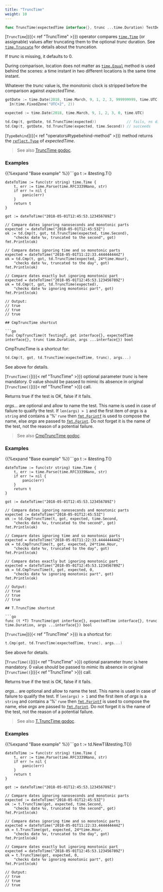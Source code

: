```yaml
---
title: "TruncTime"
weight: 10
---
```


```go
func TruncTime(expectedTime interface{}, trunc ...time.Duration) TestDeep
```

[`TruncTime`]({{< ref "TruncTime" >}}) operator compares [`time.Time`](https://golang.org/pkg/time/#Time) (or assignable) values after
truncating them to the optional *trunc* duration. See [`time.Truncate`](https://golang.org/pkg/time/#Truncate)
for details about the truncation.

If *trunc* is missing, it defaults to 0.

During comparison, location does not matter as [`time.Equal`](https://golang.org/pkg/time/#Equal) method is
used behind the scenes: a time instant in two different locations
is the same time instant.

Whatever the *trunc* value is, the monotonic clock is stripped
before the comparison against *expectedTime*.

```go
gotDate := time.Date(2018, time.March, 9, 1, 2, 3, 999999999, time.UTC).
  In(time.FixedZone("UTC+2", 2))

expected := time.Date(2018, time.March, 9, 1, 2, 3, 0, time.UTC)

td.Cmp(t, gotDate, td.TruncTime(expected))              // fails, ns differ
td.Cmp(t, gotDate, td.TruncTime(expected, time.Second)) // succeeds
```

[`TypeBehind`]({{< ref "operators#typebehind-method" >}}) method returns the [`reflect.Type`](https://golang.org/pkg/reflect/#Type) of *expectedTime*.


> See also [<i class='fas fa-book'></i> TruncTime godoc](https://godoc.org/github.com/maxatome/go-testdeep/td#TruncTime).

### Examples

{{%expand "Base example" %}}```go
	t := &testing.T{}

	dateToTime := func(str string) time.Time {
		t, err := time.Parse(time.RFC3339Nano, str)
		if err != nil {
			panic(err)
		}
		return t
	}

	got := dateToTime("2018-05-01T12:45:53.123456789Z")

	// Compare dates ignoring nanoseconds and monotonic parts
	expected := dateToTime("2018-05-01T12:45:53Z")
	ok := td.Cmp(t, got, td.TruncTime(expected, time.Second),
		"checks date %v, truncated to the second", got)
	fmt.Println(ok)

	// Compare dates ignoring time and so monotonic parts
	expected = dateToTime("2018-05-01T11:22:33.444444444Z")
	ok = td.Cmp(t, got, td.TruncTime(expected, 24*time.Hour),
		"checks date %v, truncated to the day", got)
	fmt.Println(ok)

	// Compare dates exactly but ignoring monotonic part
	expected = dateToTime("2018-05-01T12:45:53.123456789Z")
	ok = td.Cmp(t, got, td.TruncTime(expected),
		"checks date %v ignoring monotonic part", got)
	fmt.Println(ok)

	// Output:
	// true
	// true
	// true

```{{% /expand%}}
## CmpTruncTime shortcut

```go
func CmpTruncTime(t TestingT, got interface{}, expectedTime interface{}, trunc time.Duration, args ...interface{}) bool
```

CmpTruncTime is a shortcut for:

```go
td.Cmp(t, got, td.TruncTime(expectedTime, trunc), args...)
```

See above for details.

[`TruncTime()`]({{< ref "TruncTime" >}}) optional parameter *trunc* is here mandatory.
0 value should be passed to mimic its absence in
original [`TruncTime()`]({{< ref "TruncTime" >}}) call.

Returns true if the test is OK, false if it fails.

*args...* are optional and allow to name the test. This name is
used in case of failure to qualify the test. If `len(args) > 1` and
the first item of *args* is a `string` and contains a '%' `rune` then
[`fmt.Fprintf`](https://golang.org/pkg/fmt/#Fprintf) is used to compose the name, else *args* are passed to
[`fmt.Fprint`](https://golang.org/pkg/fmt/#Fprint). Do not forget it is the name of the test, not the
reason of a potential failure.


> See also [<i class='fas fa-book'></i> CmpTruncTime godoc](https://godoc.org/github.com/maxatome/go-testdeep/td#CmpTruncTime).

### Examples

{{%expand "Base example" %}}```go
	t := &testing.T{}

	dateToTime := func(str string) time.Time {
		t, err := time.Parse(time.RFC3339Nano, str)
		if err != nil {
			panic(err)
		}
		return t
	}

	got := dateToTime("2018-05-01T12:45:53.123456789Z")

	// Compare dates ignoring nanoseconds and monotonic parts
	expected := dateToTime("2018-05-01T12:45:53Z")
	ok := td.CmpTruncTime(t, got, expected, time.Second,
		"checks date %v, truncated to the second", got)
	fmt.Println(ok)

	// Compare dates ignoring time and so monotonic parts
	expected = dateToTime("2018-05-01T11:22:33.444444444Z")
	ok = td.CmpTruncTime(t, got, expected, 24*time.Hour,
		"checks date %v, truncated to the day", got)
	fmt.Println(ok)

	// Compare dates exactly but ignoring monotonic part
	expected = dateToTime("2018-05-01T12:45:53.123456789Z")
	ok = td.CmpTruncTime(t, got, expected, 0,
		"checks date %v ignoring monotonic part", got)
	fmt.Println(ok)

	// Output:
	// true
	// true
	// true

```{{% /expand%}}
## T.TruncTime shortcut

```go
func (t *T) TruncTime(got interface{}, expectedTime interface{}, trunc time.Duration, args ...interface{}) bool
```

[`TruncTime`]({{< ref "TruncTime" >}}) is a shortcut for:

```go
t.Cmp(got, td.TruncTime(expectedTime, trunc), args...)
```

See above for details.

[`TruncTime()`]({{< ref "TruncTime" >}}) optional parameter *trunc* is here mandatory.
0 value should be passed to mimic its absence in
original [`TruncTime()`]({{< ref "TruncTime" >}}) call.

Returns true if the test is OK, false if it fails.

*args...* are optional and allow to name the test. This name is
used in case of failure to qualify the test. If `len(args) > 1` and
the first item of *args* is a `string` and contains a '%' `rune` then
[`fmt.Fprintf`](https://golang.org/pkg/fmt/#Fprintf) is used to compose the name, else *args* are passed to
[`fmt.Fprint`](https://golang.org/pkg/fmt/#Fprint). Do not forget it is the name of the test, not the
reason of a potential failure.


> See also [<i class='fas fa-book'></i> T.TruncTime godoc](https://godoc.org/github.com/maxatome/go-testdeep/td#T.TruncTime).

### Examples

{{%expand "Base example" %}}```go
	t := td.NewT(&testing.T{})

	dateToTime := func(str string) time.Time {
		t, err := time.Parse(time.RFC3339Nano, str)
		if err != nil {
			panic(err)
		}
		return t
	}

	got := dateToTime("2018-05-01T12:45:53.123456789Z")

	// Compare dates ignoring nanoseconds and monotonic parts
	expected := dateToTime("2018-05-01T12:45:53Z")
	ok := t.TruncTime(got, expected, time.Second,
		"checks date %v, truncated to the second", got)
	fmt.Println(ok)

	// Compare dates ignoring time and so monotonic parts
	expected = dateToTime("2018-05-01T11:22:33.444444444Z")
	ok = t.TruncTime(got, expected, 24*time.Hour,
		"checks date %v, truncated to the day", got)
	fmt.Println(ok)

	// Compare dates exactly but ignoring monotonic part
	expected = dateToTime("2018-05-01T12:45:53.123456789Z")
	ok = t.TruncTime(got, expected, 0,
		"checks date %v ignoring monotonic part", got)
	fmt.Println(ok)

	// Output:
	// true
	// true
	// true

```{{% /expand%}}

